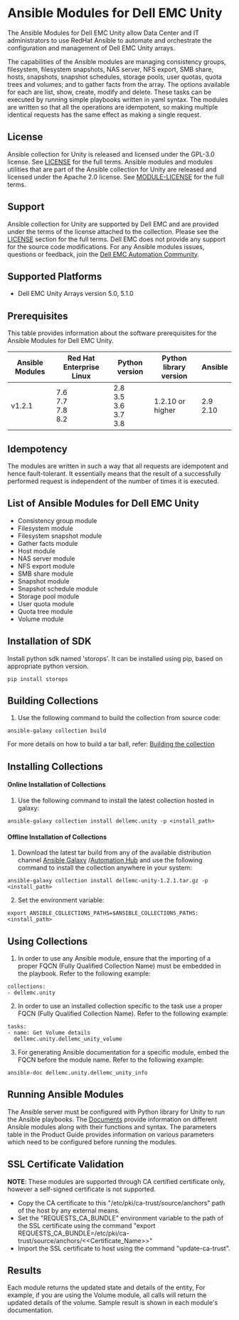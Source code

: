 # Ansible Modules for Dell EMC Unity

The Ansible Modules for Dell EMC Unity allow Data Center and IT administrators to use RedHat Ansible to automate and orchestrate the configuration and management of Dell EMC Unity arrays.

The capabilities of the Ansible modules are managing consistency groups, filesystem, filesystem snapshots, NAS server, NFS export, SMB share, hosts, snapshots, snapshot schedules, storage pools, user quotas, quota trees and volumes; and to gather facts from the array. The options available for each are list, show, create, modify and delete. These tasks can be executed by running simple playbooks written in yaml syntax. The modules are written so that all the operations are idempotent, so making multiple identical requests has the same effect as making a single request.

## License
Ansible collection for Unity is released and licensed under the GPL-3.0 license. See [LICENSE](LICENSE) for the full terms. Ansible modules and modules utilities that are part of the Ansible collection for Unity are released and licensed under the Apache 2.0 license. See [MODULE-LICENSE](MODULE-LICENSE) for the full terms.

## Support
Ansible collection for Unity are supported by Dell EMC and are provided under the terms of the license attached to the collection. Please see the [LICENSE](#license) section for the full terms. Dell EMC does not provide any support for the source code modifications. For any Ansible modules issues, questions or feedback, join the [Dell EMC Automation Community](https://www.dell.com/community/Automation/bd-p/Automation).

## Supported Platforms
  * Dell EMC Unity Arrays version 5.0, 5.1.0

## Prerequisites
This table provides information about the software prerequisites for the Ansible Modules for Dell EMC Unity.

| **Ansible Modules** | **Red Hat Enterprise Linux** | **Python version** | **Python library version** | **Ansible** |
|---------------------|------------------------------|--------------------|----------------------------|-------------|
| v1.2.1 |	7.6 <br> 7.7 <br> 7.8 <br> 8.2 | 2.8 <br> 3.5 <br> 3.6 <br> 3.7 <br> 3.8 | 1.2.10 or higher| 2.9 <br> 2.10 | 

## Idempotency
The modules are written in such a way that all requests are idempotent and hence fault-tolerant. It essentially means that the result of a successfully performed request is independent of the number of times it is executed.

## List of Ansible Modules for Dell EMC Unity
  * Consistency group module
  * Filesystem module
  * Filesystem snapshot module
  * Gather facts module
  * Host module
  * NAS server module
  * NFS export module
  * SMB share module
  * Snapshot module
  * Snapshot schedule module
  * Storage pool module
  * User quota module
  * Quota tree module  
  * Volume module

## Installation of SDK
Install python sdk named 'storops'. It can be installed using pip, based on appropriate python version.

    pip install storops

## Building Collections
  1. Use the following command to build the collection from source code:
    
    ansible-galaxy collection build

   For more details on how to build a tar ball, refer: [Building the collection](https://docs.ansible.com/ansible/latest/dev_guide/developing_collections_distributing.html#building-your-collection-tarball)

## Installing Collections
#### Online Installation of Collections 
  1. Use the following command to install the latest collection hosted in galaxy:

	ansible-galaxy collection install dellemc.unity -p <install_path>

#### Offline Installation of Collections
  1. Download the latest tar build from any of the available distribution channel [Ansible Galaxy](https://galaxy.ansible.com/dellemc/unity) /[Automation Hub](https://console.redhat.com/ansible/automation-hub/repo/published/dellemc/unity) and use the following command to install the collection anywhere in your system:

	ansible-galaxy collection install dellemc-unity-1.2.1.tar.gz -p <install_path>

  2. Set the environment variable:

	export ANSIBLE_COLLECTIONS_PATHS=$ANSIBLE_COLLECTIONS_PATHS:<install_path>

 
## Using Collections

  1. In order to use any Ansible module, ensure that the importing of a proper FQCN (Fully Qualified Collection Name) must be embedded in the playbook. Refer to the following example:

	collections:
	- dellemc.unity

  2. In order to use an installed collection specific to the task use a proper FQCN (Fully Qualified Collection Name). Refer to the following example:

	tasks:
    - name: Get Volume details
	  dellemc.unity.dellemc_unity_volume

  3. For generating Ansible documentation for a specific module, embed the FQCN  before the module name. Refer to the following example:

	ansible-doc dellemc.unity.dellemc_unity_info

## Running Ansible Modules
The Ansible server must be configured with Python library for Unity to run the Ansible playbooks. The [Documents]( https://github.com/dell/ansible-unity/tree/1.2.1/docs ) provide information on different Ansible modules along with their functions and syntax. The parameters table in the Product Guide provides information on various parameters which need to be configured before running the modules.

## SSL Certificate Validation

**NOTE**: These modules are supported through CA certified certificate only, however a self-signed certificate is not supported.

  * Copy the CA certificate to this "/etc/pki/ca-trust/source/anchors" path of the host by any external means.
  * Set the "REQUESTS_CA_BUNDLE" environment variable to the path of the SSL certificate using the command "export REQUESTS_CA_BUNDLE=/etc/pki/ca-trust/source/anchors/<<Certificate_Name>>"
  * Import the SSL certificate to host using the command "update-ca-trust".

## Results
Each module returns the updated state and details of the entity, For example, if you are using the Volume module, all calls will return the updated details of the volume. Sample result is shown in each module's documentation.